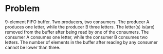 # Problem
9-element FIFO buffer. Two producers, two consumers. The producer A produces one letter, while the producer B three letters. The letter(s) is(are) removed from the buffer after being read by one of the consumers. The consumer A consumes one letter, while the consumer B consumes two letters. The number of elements in the buffer after reading by any consumer cannot be lower than three.